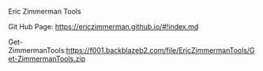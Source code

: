 Eric Zimmerman Tools

Git Hub Page: https://ericzimmerman.github.io/#!index.md
 
Get-ZimmermanTools:https://f001.backblazeb2.com/file/EricZimmermanTools/Get-ZimmermanTools.zip
 
